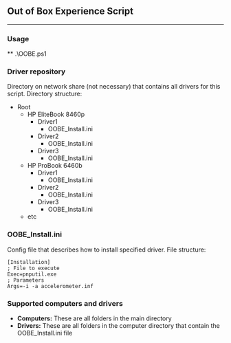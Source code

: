 ## Out of Box Experience Script
---
### Usage
** .\OOBE.ps1

### Driver repository
Directory on network share (not necessary) that contains all drivers for this script. 
Directory structure:
- Root
  * HP EliteBook 8460p
    * Driver1
      * OOBE_Install.ini 
    * Driver2
      * OOBE_Install.ini 
    * Driver3
      * OOBE_Install.ini 
  * HP ProBook 6460b
    * Driver1
      * OOBE_Install.ini 
    * Driver2
      * OOBE_Install.ini
    * Driver3
      * OOBE_Install.ini 
  * etc
 
### OOBE_Install.ini
Config file that describes how to install specified driver. File structure:
```
[Installation]
; File to execute
Exec=pnputil.exe
; Parameters
Args=-i -a accelerometer.inf
```

### Supported computers and drivers
* **Computers:**
These are all folders in the main directory
* **Drivers:**
These are all folders in the computer directory that contain the OOBE_Install.ini file